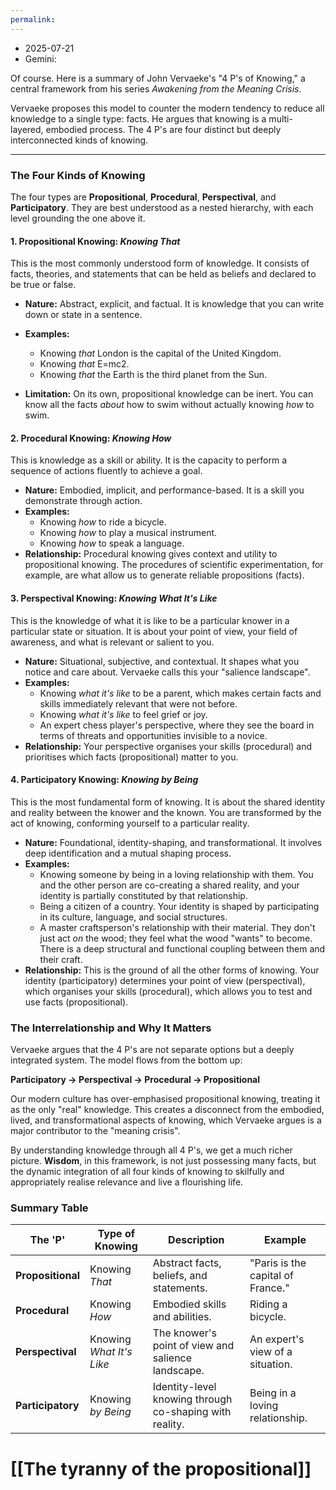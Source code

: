 ```yaml
---
permalink: 
---
```


- 2025-07-21
- Gemini:

Of course. Here is a summary of John Vervaeke's "4 P's of Knowing," a central framework from his series _Awakening from the Meaning Crisis_.

Vervaeke proposes this model to counter the modern tendency to reduce all knowledge to a single type: facts. He argues that knowing is a multi-layered, embodied process. The 4 P's are four distinct but deeply interconnected kinds of knowing.

---

### The Four Kinds of Knowing

The four types are **Propositional**, **Procedural**, **Perspectival**, and **Participatory**. They are best understood as a nested hierarchy, with each level grounding the one above it.

#### 1. Propositional Knowing: _Knowing That_

This is the most commonly understood form of knowledge. It consists of facts, theories, and statements that can be held as beliefs and declared to be true or false.

- **Nature:** Abstract, explicit, and factual. It is knowledge that you can write down or state in a sentence.
    
- **Examples:**
    - Knowing _that_ London is the capital of the United Kingdom.
    - Knowing _that_ E=mc2.
    - Knowing _that_ the Earth is the third planet from the Sun.
- **Limitation:** On its own, propositional knowledge can be inert. You can know all the facts _about_ how to swim without actually knowing _how_ to swim.
#### 2. Procedural Knowing: _Knowing How_
This is knowledge as a skill or ability. It is the capacity to perform a sequence of actions fluently to achieve a goal.

- **Nature:** Embodied, implicit, and performance-based. It is a skill you demonstrate through action.
- **Examples:**
    - Knowing _how_ to ride a bicycle.
    - Knowing _how_ to play a musical instrument.
    - Knowing _how_ to speak a language.
- **Relationship:** Procedural knowing gives context and utility to propositional knowing. The procedures of scientific experimentation, for example, are what allow us to generate reliable propositions (facts).
#### 3. Perspectival Knowing: _Knowing What It's Like_

This is the knowledge of what it is like to be a particular knower in a particular state or situation. It is about your point of view, your field of awareness, and what is relevant or salient to you.

- **Nature:** Situational, subjective, and contextual. It shapes what you notice and care about. Vervaeke calls this your "salience landscape".
- **Examples:**
    - Knowing _what it's like_ to be a parent, which makes certain facts and skills immediately relevant that were not before.
    - Knowing _what it's like_ to feel grief or joy.
    - An expert chess player's perspective, where they see the board in terms of threats and opportunities invisible to a novice.
- **Relationship:** Your perspective organises your skills (procedural) and prioritises which facts (propositional) matter to you.
#### 4. Participatory Knowing: _Knowing by Being_

This is the most fundamental form of knowing. It is about the shared identity and reality between the knower and the known. You are transformed by the act of knowing, conforming yourself to a particular reality.

- **Nature:** Foundational, identity-shaping, and transformational. It involves deep identification and a mutual shaping process.
- **Examples:**
    - Knowing someone by being in a loving relationship with them. You and the other person are co-creating a shared reality, and your identity is partially constituted by that relationship.
    - Being a citizen of a country. Your identity is shaped by participating in its culture, language, and social structures.
    - A master craftsperson's relationship with their material. They don't just act _on_ the wood; they feel what the wood "wants" to become. There is a deep structural and functional coupling between them and their craft.
- **Relationship:** This is the ground of all the other forms of knowing. Your identity (participatory) determines your point of view (perspectival), which organises your skills (procedural), which allows you to test and use facts (propositional).
### The Interrelationship and Why It Matters

Vervaeke argues that the 4 P's are not separate options but a deeply integrated system. The model flows from the bottom up:

**Participatory → Perspectival → Procedural → Propositional**

Our modern culture has over-emphasised propositional knowing, treating it as the only "real" knowledge. This creates a disconnect from the embodied, lived, and transformational aspects of knowing, which Vervaeke argues is a major contributor to the "meaning crisis".

By understanding knowledge through all 4 P's, we get a much richer picture. **Wisdom**, in this framework, is not just possessing many facts, but the dynamic integration of all four kinds of knowing to skilfully and appropriately realise relevance and live a flourishing life.

### Summary Table

| The 'P'           | Type of Knowing          | Description                                             | Example                           |
| ----------------- | ------------------------ | ------------------------------------------------------- | --------------------------------- |
| **Propositional** | Knowing _That_           | Abstract facts, beliefs, and statements.                | "Paris is the capital of France." |
| **Procedural**    | Knowing _How_            | Embodied skills and abilities.                          | Riding a bicycle.                 |
| **Perspectival**  | Knowing _What It's Like_ | The knower's point of view and salience landscape.      | An expert's view of a situation.  |
| **Participatory** | Knowing _by Being_       | Identity-level knowing through co-shaping with reality. | Being in a loving relationship.   |
# [[The tyranny of the propositional]]
